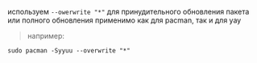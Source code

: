 используем  `--owerwrite "*"` для принудительного обновления пакета или полного обновления применимо как для pacman, так и для yay

>например:
```shell
sudo pacman -Syyuu --overwrite "*"
```
